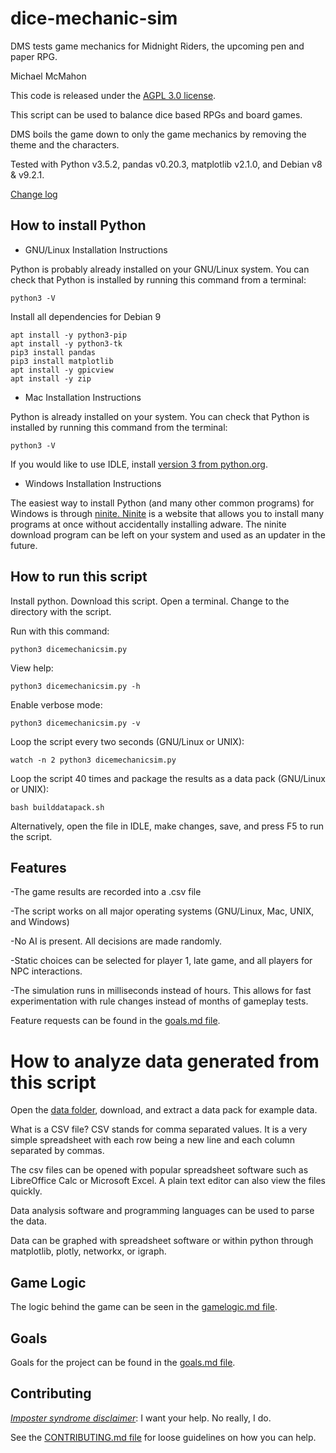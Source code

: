 # dice-mechanic-sim
DMS tests game mechanics for Midnight Riders, the upcoming pen and paper RPG.

Michael McMahon

This code is released under the [AGPL 3.0 license](https://github.com/TechnologyClassroom/dice-mechanic-sim/blob/master/LICENSE).

This script can be used to balance dice based RPGs and board games.

DMS boils the game down to only the game mechanics by removing the theme and the characters.

Tested with Python v3.5.2, pandas v0.20.3, matplotlib v2.1.0, and Debian v8 & v9.2.1.

<a href="https://github.com/TechnologyClassroom/dice-mechanic-sim/blob/master/docs/changelog.txt">Change log</a>

## How to install Python

  * GNU/Linux Installation Instructions

Python is probably already installed on your GNU/Linux system.  You can check that Python is installed by running this command from a terminal:

```
python3 -V
```

Install all dependencies for Debian 9

```
apt install -y python3-pip
apt install -y python3-tk
pip3 install pandas
pip3 install matplotlib
apt install -y gpicview
apt install -y zip
```

  * Mac Installation Instructions

Python is already installed on your system.  You can check that Python is installed by running this command from the terminal:

```
python3 -V
```

If you would like to use IDLE, install [version 3 from python.org](https://www.python.org/downloads/mac-osx/).  

  * Windows Installation Instructions

The easiest way to install Python (and many other common programs) for Windows is through <a href="https://ninite.com/python/">ninite.  Ninite</a> is a website that allows you to install many programs at once without accidentally installing adware.  The ninite download program can be left on your system and used as an updater in the future.

## How to run this script

Install python.  Download this script.  Open a terminal.  Change to the directory with the script.

Run with this command:

```python3 dicemechanicsim.py```

View help:

```python3 dicemechanicsim.py -h```

Enable verbose mode:

```python3 dicemechanicsim.py -v```

Loop the script every two seconds (GNU/Linux or UNIX):

```watch -n 2 python3 dicemechanicsim.py```

Loop the script 40 times and package the results as a data pack (GNU/Linux or UNIX):

```bash builddatapack.sh```

Alternatively, open the file in IDLE, make changes, save, and press F5 to run the script.

## Features

-The game results are recorded into a .csv file

-The script works on all major operating systems (GNU/Linux, Mac, UNIX, and Windows)

-No AI is present.  All decisions are made randomly.

-Static choices can be selected for player 1, late game, and all players for NPC interactions.

-The simulation runs in milliseconds instead of hours.  This allows for fast experimentation with rule changes instead of months of gameplay tests.

Feature requests can be found in the <a href="https://github.com/TechnologyClassroom/dice-mechanic-sim/blob/master/docs/goals.md">goals.md file</a>.

# How to analyze data generated from this script

Open the [data folder](https://github.com/TechnologyClassroom/dice-mechanic-sim/tree/master/data), download, and extract a data pack for example data.

What is a CSV file?  CSV stands for comma separated values.  It is a very simple spreadsheet with each row being a new line and each column separated by commas.

The csv files can be opened with popular spreadsheet software such as LibreOffice Calc or Microsoft Excel.  A plain text editor can also view the files quickly.

Data analysis software and programming languages can be used to parse the data.

Data can be graphed with spreadsheet software or within python through matplotlib, plotly, networkx, or igraph.

## Game Logic

The logic behind the game can be seen in the [gamelogic.md file](https://github.com/TechnologyClassroom/dice-mechanic-sim/blob/master/docs/gamelogic.md).

## Goals

Goals for the project can be found in the [goals.md file](https://github.com/TechnologyClassroom/dice-mechanic-sim/blob/master/docs/goals.md).

## Contributing

[*Imposter syndrome disclaimer*](https://github.com/adriennefriend/imposter-syndrome-disclaimer): I want your help.  No really, I do.

See the [CONTRIBUTING.md file](https://github.com/TechnologyClassroom/dice-mechanic-sim/blob/master/CONTRIBUTING.md) for loose guidelines on how you can help.
